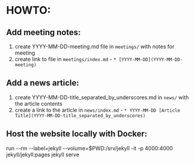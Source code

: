 # HOWTO:

## Add meeting notes:
1. create YYYY-MM-DD-meeting.md file in `meetings/` with notes for meeting
2. create link to file in `meetings/index.md` - `* [YYYY-MM-DD](YYYY-MM-DD-meeting)`

## Add a news article:
1. create YYYY-MM-DD-title_separated_by_underscores.md in `news/` with the article contents
2. create a link to the article in `news/index.md` - `* YYYY-MM-DD [Article Title](YYYY-MM-DD-title_separated_by_underscores)`

## Host the website locally with Docker:
run --rm --label=jekyll --volume=$PWD:/srv/jekyll  -it -p 4000:4000 jekyll/jekyll:pages jekyll serve

